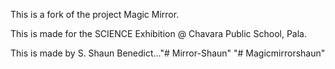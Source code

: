 This is a fork of the project Magic Mirror.

This is made for the SCIENCE Exhibition @ Chavara Public School, Pala.

This is made by S. Shaun Benedict..."# Mirror-Shaun" 
"# Magicmirrorshaun" 
